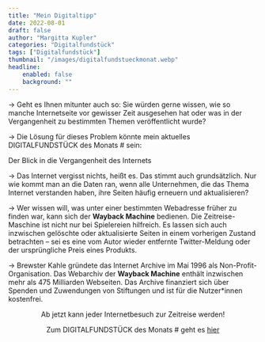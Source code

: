 ```yaml
---
title: "Mein Digitaltipp"
date: 2022-08-01
draft: false
author: "Margitta Kupler"
categories: "Digitalfundstück"
tags: ["Digitalfundstück"]
thumbnail: "/images/digitalfundstueckmonat.webp"
headline: 
    enabled: false
    background: ""
---
```


→ Geht es Ihnen mitunter auch so: Sie würden gerne wissen, wie so manche Internetseite vor gewisser Zeit ausgesehen hat oder was in der Vergangenheit zu bestimmten Themen veröffentlicht wurde?

→ Die Lösung für dieses Problem könnte mein aktuelles DIGITALFUNDSTÜCK des Monats # sein:

<!--more-->

Der Blick in die Vergangenheit des Internets

<!-- TODO: BILD EINFÜGEN 2022-08-01_wayback_machine.webp -->

→ Das Internet vergisst nichts, heißt es. Das stimmt auch grundsätzlich. Nur wie kommt man an die Daten ran, wenn alle Unternehmen, die das Thema Internet verstanden haben, ihre Seiten häufig erneuern und aktualisieren?

→ Wer wissen will, was unter einer bestimmten Webadresse früher zu finden war, kann sich der **Wayback Machine** bedienen.  Die Zeitreise-Maschine ist nicht nur bei Spielereien hilf­reich. Es lassen sich auch inzwischen gelöschte oder aktualisierte Seiten in einem vorherigen Zustand betrachten – sei es eine vom Autor wieder entfernte Twitter-Meldung oder der ursprüng­liche Preis eines Produkts.

→ Brewster Kahle gründete das Internet Archive im Mai 1996 als Non-Profit-Organisation. Das Webarchiv der **Wayback Machine** enthält inzwischen mehr als 475 Milliarden Webseiten. Das Archive finanziert sich über Spenden und Zuwendungen von Stiftungen und ist für die Nutzer*innen kostenfrei.


<p style="text-align: center;">
Ab jetzt kann jeder Internetbesuch zur Zeitreise werden!
</p>

<p style="text-align: center;">
  Zum DIGITALFUNDSTÜCK des Monats # geht es
  <a href="https://archive.org/web/" style="display: inline-block;">hier</a>
</p>